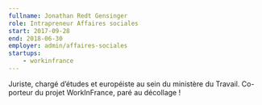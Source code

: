 ```yaml
---
fullname: Jonathan Redt Gensinger
role: Intrapreneur Affaires sociales
start: 2017-09-28
end: 2018-06-30
employer: admin/affaires-sociales
startups:
    - workinfrance
---
```


Juriste, chargé d’études et européiste au sein du ministère du Travail. Co-porteur du projet WorkInFrance, paré au décollage !
